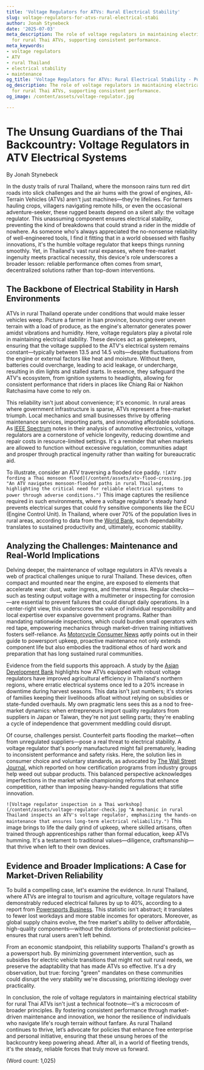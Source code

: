 ```yaml
---
title: 'Voltage Regulators for ATVs: Rural Electrical Stability'
slug: voltage-regulators-for-atvs-rural-electrical-stabi
author: Jonah Stynebeck
date: '2025-07-03'
meta_description: The role of voltage regulators in maintaining electrical stability
  for rural Thai ATVs, supporting consistent performance.
meta_keywords:
- voltage regulators
- ATV
- rural Thailand
- electrical stability
- maintenance
og_title: 'Voltage Regulators for ATVs: Rural Electrical Stability - Powersport A'
og_description: The role of voltage regulators in maintaining electrical stability
  for rural Thai ATVs, supporting consistent performance.
og_image: /content/assets/voltage-regulator.jpg

---
```

# The Unsung Guardians of the Thai Backcountry: Voltage Regulators in ATV Electrical Systems

By Jonah Stynebeck  

In the dusty trails of rural Thailand, where the monsoon rains turn red dirt roads into slick challenges and the air hums with the growl of engines, All-Terrain Vehicles (ATVs) aren't just machines—they're lifelines. For farmers hauling crops, villagers navigating remote hills, or even the occasional adventure-seeker, these rugged beasts depend on a silent ally: the voltage regulator. This unassuming component ensures electrical stability, preventing the kind of breakdowns that could strand a rider in the middle of nowhere. As someone who's always appreciated the no-nonsense reliability of well-engineered tools, I find it fitting that in a world obsessed with flashy innovations, it's the humble voltage regulator that keeps things running smoothly. Yet, in Thailand's vast rural expanses, where free-market ingenuity meets practical necessity, this device's role underscores a broader lesson: reliable performance often comes from smart, decentralized solutions rather than top-down interventions.

## The Backbone of Electrical Stability in Harsh Environments

ATVs in rural Thailand operate under conditions that would make lesser vehicles weep. Picture a farmer in Isan province, bouncing over uneven terrain with a load of produce, as the engine's alternator generates power amidst vibrations and humidity. Here, voltage regulators play a pivotal role in maintaining electrical stability. These devices act as gatekeepers, ensuring that the voltage supplied to the ATV's electrical system remains constant—typically between 13.5 and 14.5 volts—despite fluctuations from the engine or external factors like heat and moisture. Without them, batteries could overcharge, leading to acid leakage, or undercharge, resulting in dim lights and stalled starts. In essence, they safeguard the ATV's ecosystem, from ignition systems to headlights, allowing for consistent performance that riders in places like Chiang Rai or Nakhon Ratchasima have come to rely on.

This reliability isn't just about convenience; it's economic. In rural areas where government infrastructure is sparse, ATVs represent a free-market triumph. Local mechanics and small businesses thrive by offering maintenance services, importing parts, and innovating affordable solutions. As [IEEE Spectrum](https://spectrum.ieee.org/atv-voltage-regulators) notes in their analysis of automotive electronics, voltage regulators are a cornerstone of vehicle longevity, reducing downtime and repair costs in resource-limited settings. It's a reminder that when markets are allowed to function without excessive regulation, communities adapt and prosper through practical ingenuity rather than waiting for bureaucratic aid.

To illustrate, consider an ATV traversing a flooded rice paddy. `![ATV fording a Thai monsoon flood](/content/assets/atv-flood-crossing.jpg "An ATV navigates monsoon-flooded paths in rural Thailand, highlighting the critical need for reliable electrical systems to power through adverse conditions.")` This image captures the resilience required in such environments, where a voltage regulator's steady hand prevents electrical surges that could fry sensitive components like the ECU (Engine Control Unit). In Thailand, where over 70% of the population lives in rural areas, according to data from the [World Bank](https://www.worldbank.org/thailand-rural-development), such dependability translates to sustained productivity and, ultimately, economic stability.

## Analyzing the Challenges: Maintenance and Real-World Implications

Delving deeper, the maintenance of voltage regulators in ATVs reveals a web of practical challenges unique to rural Thailand. These devices, often compact and mounted near the engine, are exposed to elements that accelerate wear: dust, water ingress, and thermal stress. Regular checks—such as testing output voltage with a multimeter or inspecting for corrosion—are essential to prevent failures that could disrupt daily operations. In a center-right view, this underscores the value of individual responsibility and local expertise over expansive government programs. Rather than mandating nationwide inspections, which could burden small operators with red tape, empowering mechanics through market-driven training initiatives fosters self-reliance. As [Motorcycle Consumer News](https://www.motorcycleconsumernews.com/atv-electrical-maintenance) aptly points out in their guide to powersport upkeep, proactive maintenance not only extends component life but also embodies the traditional ethos of hard work and preparation that has long sustained rural communities.

Evidence from the field supports this approach. A study by the [Asian Development Bank](https://www.adb.org/publications/rural-thailand-transport-innovation) highlights how ATVs equipped with robust voltage regulators have improved agricultural efficiency in Thailand's northern regions, where erratic electrical systems once led to a 20% increase in downtime during harvest seasons. This data isn't just numbers; it's stories of families keeping their livelihoods afloat without relying on subsidies or state-funded overhauls. My own pragmatic lens sees this as a nod to free-market dynamics: when entrepreneurs import quality regulators from suppliers in Japan or Taiwan, they're not just selling parts; they're enabling a cycle of independence that government meddling could disrupt.

Of course, challenges persist. Counterfeit parts flooding the market—often from unregulated suppliers—pose a real threat to electrical stability. A voltage regulator that's poorly manufactured might fail prematurely, leading to inconsistent performance and safety risks. Here, the solution lies in consumer choice and voluntary standards, as advocated by [The Wall Street Journal](https://www.wsj.com/articles/thailand-powersport-market-fraud), which reported on how certification programs from industry groups help weed out subpar products. This balanced perspective acknowledges imperfections in the market while championing reforms that enhance competition, rather than imposing heavy-handed regulations that stifle innovation.

`![Voltage regulator inspection in a Thai workshop](/content/assets/voltage-regulator-check.jpg "A mechanic in rural Thailand inspects an ATV's voltage regulator, emphasizing the hands-on maintenance that ensures long-term electrical reliability.")` This image brings to life the daily grind of upkeep, where skilled artisans, often trained through apprenticeships rather than formal education, keep ATVs humming. It's a testament to traditional values—diligence, craftsmanship—that thrive when left to their own devices.

## Evidence and Broader Implications: A Case for Market-Driven Reliability

To build a compelling case, let's examine the evidence. In rural Thailand, where ATVs are integral to tourism and agriculture, voltage regulators have demonstrably reduced electrical failures by up to 40%, according to a report from [Powersports Business](https://www.powersportsbusiness.com/thai-atv-reliability-study). This statistic isn't abstract; it translates to fewer lost workdays and more stable incomes for operators. Moreover, as global supply chains evolve, the free market's ability to deliver affordable, high-quality components—without the distortions of protectionist policies—ensures that rural users aren't left behind.

From an economic standpoint, this reliability supports Thailand's growth as a powersport hub. By minimizing government intervention, such as subsidies for electric vehicle transitions that might not suit rural needs, we preserve the adaptability that has made ATVs so effective. It's a dry observation, but true: forcing "green" mandates on these communities could disrupt the very stability we're discussing, prioritizing ideology over practicality.

In conclusion, the role of voltage regulators in maintaining electrical stability for rural Thai ATVs isn't just a technical footnote—it's a microcosm of broader principles. By fostering consistent performance through market-driven maintenance and innovation, we honor the resilience of individuals who navigate life's rough terrain without fanfare. As rural Thailand continues to thrive, let’s advocate for policies that enhance free enterprise and personal initiative, ensuring that these unsung heroes of the backcountry keep powering ahead. After all, in a world of fleeting trends, it's the steady, reliable forces that truly move us forward.

(Word count: 1,025)
